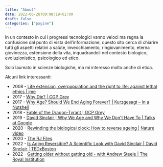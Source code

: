 ```yaml
---
title: "About"
date: 2022-06-28T09:08:18+02:00
draft: false
categories: ["pagine"]
---
```


In un contesto in cui i progressi tecnologici vanno veloci ma regna la confusione dal punto di vista dell'informazione, questo sito cerca di chiarire tutti gli aspetti relativi a salute, invecchiamento, ringiovanimento, eterna giovinezza, estensione della vita, inquadrandoli nel contesto biologico, evoluzionistico, psicologico ed etico.

Solo laureato in scienze biologiche, ma mi interesso molto anche di etica.

Alcuni link interessanti:

- 2008 - [Life extension, overpopulation and the right to life: against lethal ethics | jme](https://jme.bmj.com/content/34/9/e7)
- 2017 - [Why Die? | CGP Grey](https://youtu.be/C25qzDhGLx8)
- 2017 - [Why Age? Should We End Aging Forever? | Kurzgesagt – In a Nutshell](https://youtu.be/GoJsr4IwCm4)
- 2018 - [Fable of the Dragon-Tyrant | GCP Grey](https://www.youtube.com/watch?v=cZYNADOHhVY)
- 2019 - [David Sinclair | Why We Age and Why We Don't Have To | Talks at Google](https://youtu.be/9nXop2lLDa4)
- 2020 - [Rewinding the biological clock: How to reverse ageing | Nature video](https://youtu.be/ArICnh2Q9EI)
- 2020 - [The RJ Files](https://tmnthngs.wordpress.com/2020/06/13/the-rj-files/)
- 2022 - [Is Aging Reversible? A Scientific Look with David Sinclair | David Sinclair | TEDxBoston](https://youtu.be/cLZEEOZlTzo)
- 2022 - [Getting older without getting old - with Andrew Steele | The Royal Institution](https://youtu.be/fX9P1xuIJGg)
